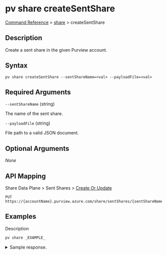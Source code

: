 # pv share createSentShare

[Command Reference](../../../README.md#command-reference) > [share](./main.md) >  createSentShare

## Description

Create a sent share in the given Purview account.

## Syntax

```
pv share createSentShare --sentShareName=<val> --payloadFile=<val>
```

## Required Arguments

`--sentShareName` (string)

The name of the sent share.

`--payloadFile` (string)

File path to a valid JSON document.

## Optional Arguments

*None*

## API Mapping

Share Data Plane > Sent Shares > [Create Or Update](https://docs.microsoft.com/en-us/rest/api/purview/sharedataplane/sent-shares/create-or-update)
```
PUT https://{accountName}.purview.azure.com/share/sentShares/{sentShareName}
```

## Examples

Description
```powershell
pv share _EXAMPLE_
```


<details><summary>Sample response.</summary>
<p>

```json
{
    "key": "value"
}
```
</p>
</details>
